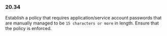 
### 20.34  
Establish a policy that requires application/service account passwords that are manually managed to be `15 characters or more` in length. Ensure that the policy is enforced. 
